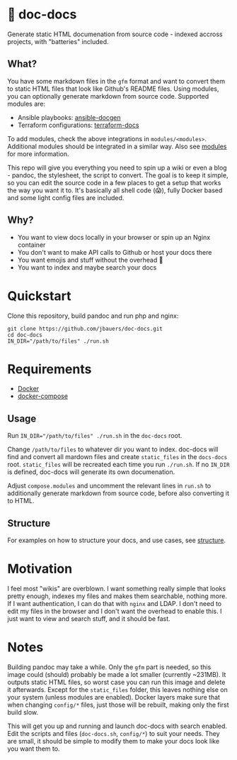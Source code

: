 # :whale: doc-docs

Generate static HTML documenation from source code - indexed accross projects, with "batteries" included.

## What?

You have some markdown files in the `gfm` format and want to convert them to static HTML files
that look like Github's README files. Using modules, you can optionally generate markdown from
source code. Supported modules are:

- Ansible playbooks: [ansible-docgen](https://github.com/jbauers/ansible-docgen)
- Terraform configurations: [terraform-docs](https://github.com/segmentio/terraform-docs)

To add modules, check the above integrations in `modules/<modules>`. Additional modules should be integrated
in a similar way. Also see [modules](docs/modules.md) for more information.

This repo will give you everything you need to spin up a wiki or even a blog - pandoc, the stylesheet,
the script to convert. The goal is to keep it simple, so you can edit the source code in a few
places to get a setup that works the way you want it to. It's basically all shell code (:scream:),
fully Docker based and some light config files are included.

## Why?

- You want to view docs locally in your browser or spin up an Nginx container
- You don't want to make API calls to Github or host your docs there
- You want emojis and stuff without the overhead :rocket:
- You want to index and maybe search your docs

# Quickstart

Clone this repository, build pandoc and run php and nginx:

```
git clone https://github.com/jbauers/doc-docs.git
cd doc-docs
IN_DIR="/path/to/files" ./run.sh
```

# Requirements

- [Docker](https://docs.docker.com/install/)
- [docker-compose](https://docs.docker.com/compose/install/)

## Usage

Run `IN_DIR="/path/to/files" ./run.sh` in the `doc-docs` root.

Change `/path/to/files` to whatever dir you want to index. doc-docs will find and convert all
mardown files and create `static_files` in the `docs-docs` root. `static_files` will be recreated
each time you run `./run.sh`. If no `IN_DIR` is defined, doc-docs will generate its own documenation.

Adjust `compose.modules` and uncomment the relevant lines in `run.sh` to additionally generate markdown from
source code, before also converting it to HTML.

## Structure

For examples on how to structure your docs, and use cases, see [structure](docs/structure.md).

# Motivation

I feel most "wikis" are overblown. I want something really simple that looks pretty enough, indexes
my files and makes them searchable, nothing more. If I want authentication, I can do that with
`nginx` and LDAP. I don't need to edit my files in the browser and I don't want the overhead to
enable this. I just want to view and search stuff, and it should be fast.

# Notes

Building pandoc may take a while. Only the `gfm` part is needed, so this
image could (should) probably be made a lot smaller (currently ~231MB). It outputs static HTML
files, so worst case you can run this image and delete it afterwards. Except for the `static_files`
folder, this leaves nothing else on your system (unless modules are enabled). Docker layers make sure that
when changing `config/*` files, just those will be rebuilt, making only the first build slow.

This will get you up and running and launch doc-docs with search enabled. Edit the scripts and
files (`doc-docs.sh`, `config/*`) to suit your needs. They are small, it should be simple to
modify them to make your docs look like you want them to.

